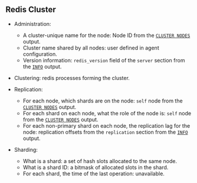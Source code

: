 ## Redis Cluster
* Administration:
  * A cluster-unique name for the node: Node ID from the [`CLUSTER NODES`](https://redis.io/commands/cluster-nodes) output.
  * Cluster name shared by all nodes: user defined in agent configuration.
  * Version information: `redis_version` field of the `server` section from the [`INFO`](https://redis.io/commands/info) output.

* Clustering: redis processes forming the cluster.

* Replication:
  * For each node, which shards are on the node: `self` node from the [`CLUSTER NODES`](https://redis.io/commands/cluster-nodes) output.
  * For each shard on each node, what the role of the node is: `self` node from the [`CLUSTER NODES`](https://redis.io/commands/cluster-nodes) output.
  * For each non-primary shard on each node, the replication lag for the node: replication offsets from the `replication` section from the [`INFO`](https://redis.io/commands/info) output.

* Sharding:
  * What is a shard: a set of hash slots allocated to the same node.
  * What is a shard ID: a bitmask of allocated slots in the shard.
  * For each shard, the time of the last operation: unavailable.
